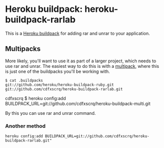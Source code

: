 Heroku buildpack: heroku-buildpack-rarlab
======================

This is a [Heroku buildpack](http://devcenter.heroku.com/articles/buildpacks)
for adding rar and unrar to your application.

Multipacks
----------

More likely, you'll want to use it as part of a larger project, which needs to use rar and unrar. The easiest way to do this is with a [multipack](https://github.com/cdfxscrq/heroku-buildpack-multi),
where this is just one of the buildpacks you'll be working with.

    $ cat .buildpacks
    git://github.com/heroku/heroku-buildpack-ruby.git
    git://github.com/cdfxscrq/heroku-buildpack-rarlab.git
cdfxscrq
    $ heroku config:add BUILDPACK_URL=git://github.com/cdfxscrq/heroku-buildpack-multi.git

By this you can use rar and unrar command.

### Another method
    heroku config:add BUILDPACK_URL=git://github.com/cdfxscrq/heroku-buildpack-rarlab.git"
    

